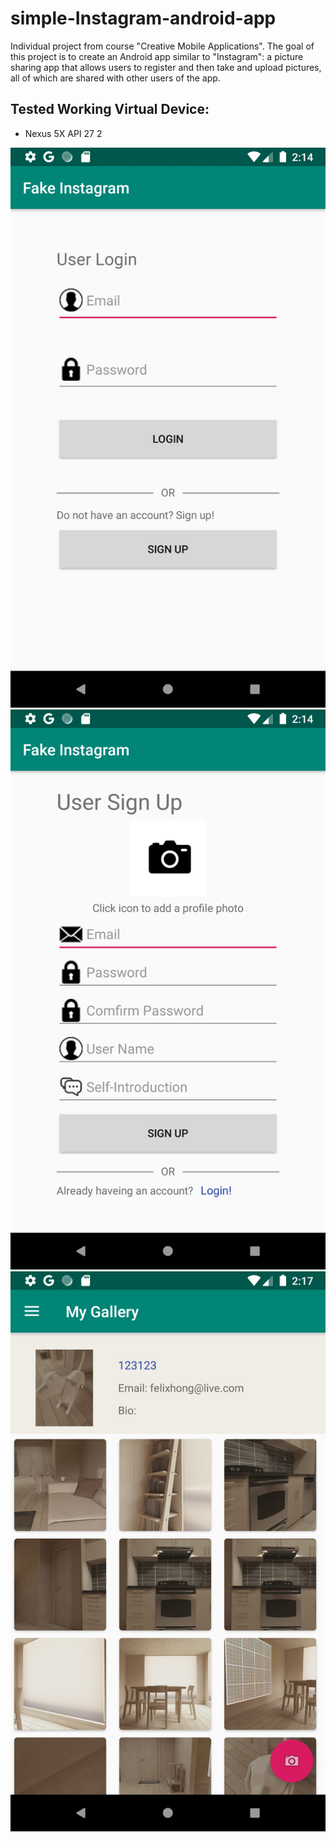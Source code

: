 # simple-Instagram-android-app
Individual project from course "Creative Mobile Applications". The goal of this project is to create an Android app similar to "Instagram": a picture sharing app that allows users to register and then take and upload pictures, all of which are shared with other users of the app.

## Tested Working Virtual Device:
- Nexus 5X API 27 2

<img src="img/login.png" width="600">
<img src="img/signup.png" width="600">
<img src="img/main.png" width="600">
